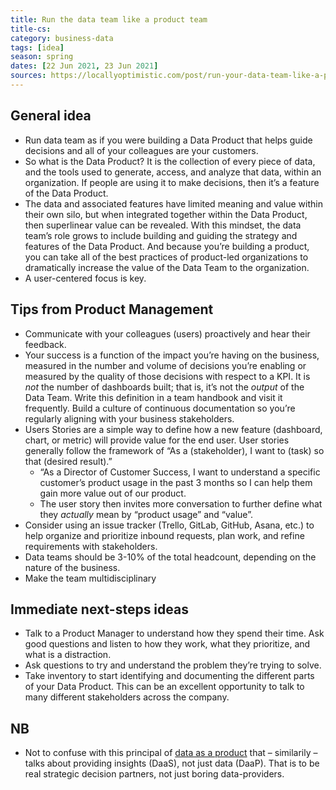 ```yaml
---
title: Run the data team like a product team
title-cs: 
category: business-data
tags: [idea]
season: spring
dates: [22 Jun 2021, 23 Jun 2021]
sources: https://locallyoptimistic.com/post/run-your-data-team-like-a-product-team/, https://docs.google.com/presentation/d/1Z8VrZGH9olGUlhqdj251RCzJeQGlqlWLDRTckLbmdD4/edit
---
```


## General idea 
* Run data team as if you were building a Data Product that helps guide decisions and all of your colleagues are your customers.
* So what is the Data Product? It is the collection of every piece of data, and the tools used to generate, access, and analyze that data, within an organization. If people are using it to make decisions, then it’s a feature of the Data Product.
* The data and associated features have limited meaning and value within their own silo, but when integrated together within the Data Product, then superlinear value can be revealed. With this mindset, the data team’s role grows to include building and guiding the strategy and features of the Data Product. And because you’re building a product, you can take all of the best practices of product-led organizations to dramatically increase the value of the Data Team to the organization.
* A user-centered focus is key.


## Tips from Product Management
* Communicate with your colleagues (users) proactively and hear their feedback.
* Your success is a function of the impact you’re having on the business, measured in the number and volume of decisions you’re enabling or measured by the quality of those decisions with respect to a KPI. It is _not_ the number of dashboards built; that is, it’s not the _output_ of the Data Team. Write this definition in a team handbook and visit it frequently. Build a culture of continuous documentation so you’re regularly aligning with your business stakeholders.
* Users Stories are a simple way to define how a new feature (dashboard, chart, or metric) will provide value for the end user. User stories generally follow the framework of “As a (stakeholder), I want to (task) so that (desired result).”
	* “As a Director of Customer Success, I want to understand a specific customer’s product usage in the past 3 months so I can help them gain more value out of our product.
	* The user story then invites more conversation to further define what they _actually_ mean by “product usage” and “value”.
* Consider using an issue tracker (Trello, GitLab, GitHub, Asana, etc.) to help organize and prioritize inbound requests, plan work, and refine requirements with stakeholders.
* Data teams should be 3-10% of the total headcount, depending on the nature of the business.
* Make the team multidisciplinary

## Immediate next-steps ideas

* Talk to a Product Manager to understand how they spend their time. Ask good questions and listen to how they work, what they prioritize, and what is a distraction.
* Ask questions to try and understand the problem they’re trying to solve.
* Take inventory to start identifying and documenting the different parts of your Data Product. This can be an excellent opportunity to talk to many different stakeholders across the company.

## NB
* Not to confuse with this principal of [data as a product](https://medium.com/@itunpredictable/data-as-a-product-vs-data-as-a-service-d9f7e622dc55) that – similarily – talks about providing insights (DaaS), not just data (DaaP). That is to be real strategic decision partners, not just boring data-providers.